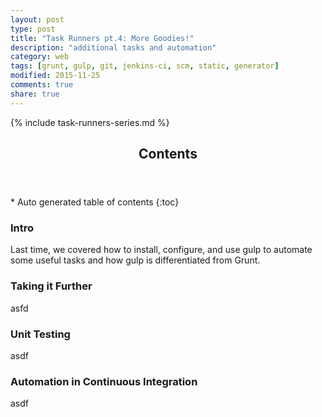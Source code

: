 ```yaml
---
layout: post
type: post
title: "Task Runners pt.4: More Goodies!"
description: "additional tasks and automation"
category: web
tags: [grunt, gulp, git, jenkins-ci, scm, static, generator]
modified: 2015-11-25
comments: true
share: true
---
```


{% include task-runners-series.md %}

<!-- auto-magic TOC! -->
<section>
  <header data-toggle="tooltip" title="it's dangerous to go alone, take this">
    <h2>Contents</h2>
  </header>
<div id="drawer" markdown="1">
*  Auto generated table of contents
{:toc}
</div>
</section>

### Intro
Last time, we covered how to install, configure, and use gulp to automate some useful tasks and how gulp is differentiated from Grunt.

### Taking it Further
asfd

### Unit Testing
asdf

### Automation in Continuous Integration
asdf